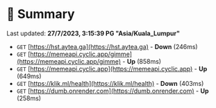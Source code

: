 # 📖 Summary
Last updated: **27/7/2023, 3:15:39 PG "Asia/Kuala_Lumpur"**

- `GET` [https://hst.aytea.ga](https://hst.aytea.ga) - **Down** (246ms)
- `GET` [https://memeapi.cyclic.app/gimme](https://memeapi.cyclic.app/gimme) - **Up** (858ms)
- `GET` [https://memeapi.cyclic.app](https://memeapi.cyclic.app) - **Up** (649ms)
- `GET` [https://klik.ml/health](https://klik.ml/health) - **Down** (403ms)
- `GET` [https://dumb.onrender.com](https://dumb.onrender.com) - **Up** (258ms)
